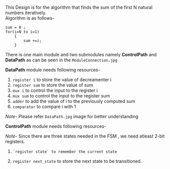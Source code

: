 This Design is for the algorithm that finds the sum of the first N natural numbers iteratively.  
Algorithm is as follows-  

```
sum = 0 ; 
for(i=N to i=1) 
	{
		sum +=i;
	} 
```

There is one main module and two submodules namely __ControlPath__ and __DataPath__ as can be seen in the `ModuleConnection.jpg`  

__DataPath__ module needs following resources-  
1. 	`register i` to store the value of decreamenter i  
2. 	`register sum` to store the value of sum  
3. 	`mux i` to control the input to the register i  
4. 	`mux sum` to control the input to the register sum  
5. 	`adder` to add the value of i to the previously computed sum  
6. 	`comparator` to compare i with 1

*Note-* Please refer `DataPath.jpg` image for better understanding  
 
 __ControlPath__ module needs following resources-  
 
 *Note-* Since there are three states needed in the FSM , we need atleast 2-bit registers.  
 1. 	`register state` to remember the current state  
 2.	`register next_state` to store the next state to be transitioned.  
 
 
